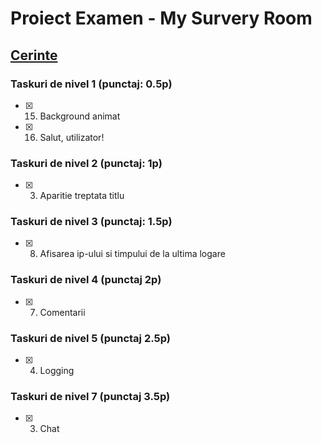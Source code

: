 # Proiect Examen - My Survery Room

## [Cerinte](https://docs.google.com/document/d/1VkvudUDyHGPTopwdGc1qgzy4evD50UP5nRIcWbJqOWk/edit)

### Taskuri de nivel 1 (punctaj: 0.5p)

-   [x] 15. Background animat
-   [x] 16. Salut, utilizator!

### Taskuri de nivel 2 (punctaj: 1p)

-   [x] 3. Aparitie treptata titlu

### Taskuri de nivel 3 (punctaj: 1.5p)

-   [x] 8. Afisarea ip-ului si timpului de la ultima logare

### Taskuri de nivel 4 (punctaj 2p)

-   [x] 7. Comentarii

### Taskuri de nivel 5 (punctaj  2.5p)

-   [x] 4. Logging

### Taskuri de nivel 7 (punctaj  3.5p)

-   [x] 3. Chat
